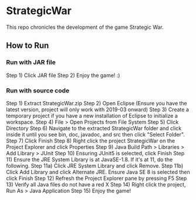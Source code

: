 # StrategicWar
This repo chronicles the development of the game Strategic War.

## How to Run

### Run with JAR file

Step 1) Click JAR file
Step 2) Enjoy the game! :)

### Run with source code

Step 1) Extract StrategicWar.zip
Step 2) Open Eclipse (Ensure you have the latest version, project will only work with 2019-03 onward)
Step 3) Create a temporary project if you have a new installation of Eclipse to initialize a workspace.
Step 4) File > Open Projects from File System
Step 5) Click Directory
Step 6) Navigate to the extracted StrategicWar folder and click inside it until you see bin, doc, javadoc, and src then click "Select Folder".
Step 7) Click Finish
Step 8) Right click the project StrategicWar on the Project Explorer and click Properties
Step 9) Java Build Path > Libraries > Add Library > JUnit 
Step 10) Ensuring JUnit5 is selected, click Finish
Step 11) Ensure the JRE System Library is at JavaSE-1.8. If it's at 11, do the following.
Step 11a) Click JRE System Library and click Remove.
Step 11b) Click Add Library and click Alternate JRE. Ensure Java SE 8 is selected then click Finish
Step 12) Refresh the Project Explorer pane by pressing F5
Step 13) Verify all Java files do not have a red X
Step 14) Right click the project, Run As > Java Application
Step 15) Enjoy the game!

